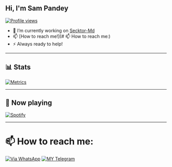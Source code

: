 ## Hi, I'm Sam Pandey
[![Profile views](https://komarev.com/ghpvc/?username=sampandeylabel=Profile%20views)](https://github.com/SamPandey001)
- 💫 I’m currently working on [Secktor-Md](https://github.com/SamPandey001/Secktor-Md)
- 📫 [How to reach me!](# 📫 How to reach me:)
- ⚡ Always ready to help!

---
## 📊 Stats

[![Metrics](https://metrics.lecoq.io/SamPandey001?template=classic&base.header=0&base.metadata=0&isocalendar=1&languages=1&people=1&isocalendar.duration=half-year&languages.limit=8&languages.sections=most-used&languages.colors=github&languages.threshold=0%25&languages.indepth=false&languages.recent.load=300&languages.recent.days=14&people.limit=24&people.size=28&people.types=followers%2C%20following&people.identicons=false&people.shuffle=false&config.timezone=Asia%2FCalcutta)](https://github.com/SamPandey001/Secktor-Md)

---

## 🎵 Now playing

[![Spotify](https://spotify-github-profile.vercel.app/api/view?uid=31tvn6y7tjpbzwvacw3iitologtq&cover_image=true&theme=default&bar_color=00ff00&bar_color_cover=true)](https://github.com/SamPandey001)

---

# 📫 How to reach me:
[![Via WhatsApp](https://img.shields.io/badge/WhatsApp-25D366?style=for-the-badge&logo=whatsapp&logoColor=white)](https://wa.me/919628516236)
[![MY Telegram](https://img.shields.io/badge/telegram-1b77FF.svg?style=for-the-badge&logo=telegram)](https://t.me/Sam_Pandey) <br>
